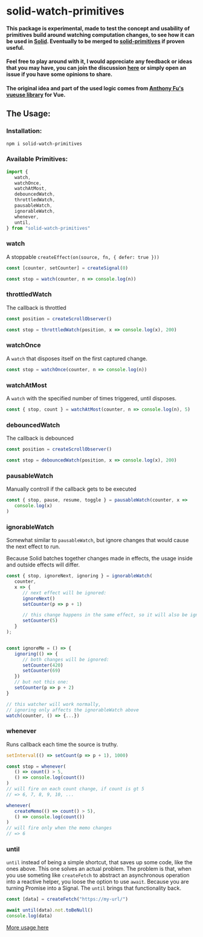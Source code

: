 # solid-watch-primitives

#### This package is experimental, made to test the concept and usability of primitives build around watching computation changes, to see how it can be used in [Solid](https://www.solidjs.com/). Eventually to be merged to [solid-primitives](https://github.com/davedbase/solid-primitives) if proven useful.

#### Feel free to play around with it, I would appreciate any feedback or ideas that you may have, you can join the discussion [here](https://github.com/davedbase/solid-primitives/pull/19) or simply open an issue if you have some opinions to share.

#### The original idea and part of the used logic comes from [Anthony Fu's vueuse library](https://github.com/vueuse/vueuse) for Vue.

## The Usage:

### Installation:

```sh
npm i solid-watch-primitives
```

### Available Primitives:

```ts
import {
   watch,
   watchOnce,
   watchAtMost,
   debouncedWatch,
   throttledWatch,
   pausableWatch,
   ignorableWatch,
   whenever,
   until,
} from "solid-watch-primitives"
```

### watch

A stoppable `createEffect(on(source, fn, { defer: true }))`

```ts
const [counter, setCounter] = createSignal(0)

const stop = watch(counter, n => console.log(n))
```

### throttledWatch

The callback is throttled

```ts
const position = createScrollObserver()

const stop = throttledWatch(position, x => console.log(x), 200)
```

### watchOnce

A `watch` that disposes itself on the first captured change.

```ts
const stop = watchOnce(counter, n => console.log(n))
```

### watchAtMost

A `watch` with the specified number of times triggered, until disposes.

```ts
const { stop, count } = watchAtMost(counter, n => console.log(n), 5)
```

### debouncedWatch

The callback is debounced

```ts
const position = createScrollObserver()

const stop = debouncedWatch(position, x => console.log(x), 200)
```

### pausableWatch

Manually controll if the callback gets to be executed

```ts
const { stop, pause, resume, toggle } = pausableWatch(counter, x =>
   console.log(x)
)
```

### ignorableWatch

Somewhat similar to `pausableWatch`, but ignore changes that would cause the next effect to run.

Because Solid batches together changes made in effects, the usage inside and outside effects will differ.

```ts
const { stop, ignoreNext, ignoring } = ignorableWatch(
   counter,
   x => {
      // next effect will be ignored:
      ignoreNext()
      setCounter(p => p + 1)

      // this change happens in the same effect, so it will also be ignored
      setCounter(5)
   }
);


const ignoreMe = () => {
   ignoring(() => {
      // both changes will be ignored:
      setCounter(420)
      setCounter(69)
   })
   // but not this one:
   setCounter(p => p + 2)
}

// this watcher will work normally,
// ignoring only affects the ignorableWatch above
watch(counter, () => {...})
```

### whenever

Runs callback each time the source is truthy.

```ts
setInterval(() => setCount(p => p + 1), 1000)

const stop = whenever(
   () => count() > 5,
   () => console.log(count())
)
// will fire on each count change, if count is gt 5
// => 6, 7, 8, 9, 10, ...

whenever(
   createMemo(() => count() > 5),
   () => console.log(count())
)
// will fire only when the memo changes
// => 6
```

### until

`until` instead of being a simple shortcut, that saves up some code, like the ones above.
This one solves an actual problem. The problem is that, when you use someting like `createFetch` to abstract an asynchronous operation into a reactive helper, you loose the option to use `await`. Because you are turning Promise into a Signal. The `until` brings that functionality back.

```ts
const [data] = createFetch("https://my-url/")

await until(data).not.toBeNull()
console.log(data)
```

[More usage here](https://vueuse.org/shared/until/#usage)

